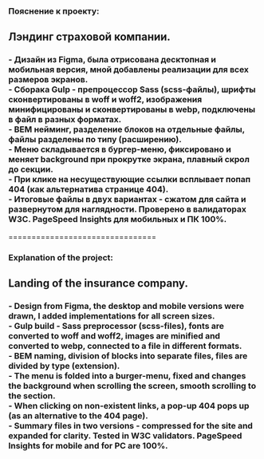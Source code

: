 <h3>Пояснение к проекту:</h3> 
<h2>Лэндинг страховой компании.</h2>
<h3>
- Дизайн из Figma, была отрисована десктопная и мобильная версия, мной добавлены реализации для всех размеров экранов.<br>
- Сборака Gulp - препроцессор Sass (scss-файлы), шрифты сконвертированы в woff и woff2, изображения минифицированы и сконвертированы в webp, подключены в файл в разных форматах.<br>
- BEM нейминг, разделение блоков на отдельные файлы, файлы разделены по типу (расширению).<br>
- Меню складывается в бургер-меню, фиксировано и меняет background при прокрутке экрана, плавный скрол до секции.<br>
- При клике на несуществующие ссылки всплывает попап 404 (как альтернатива странице 404).<br>
- Итоговые файлы в двух вариантах - сжатом для сайта и развернутом для наглядности. Проверено в валидаторах W3C. PageSpeed Insights для мобильных и ПК 100%.
</h3>
================================
<h3>Explanation of the project:</h3> 
<h2>Landing of the insurance company.</h2>
<h3>
- Design from Figma, the desktop and mobile versions were drawn, I added implementations for all screen sizes.<br>
- Gulp build - Sass preprocessor (scss-files), fonts are converted to woff and woff2, images are minified and converted to webp, connected to a file in different formats.<br>
- BEM naming, division of blocks into separate files, files are divided by type (extension).<br>
- The menu is folded into a burger-menu, fixed and changes the background when scrolling the screen, smooth scrolling to the section.<br>
- When clicking on non-existent links, a pop-up 404 pops up (as an alternative to the 404 page).<br>
- Summary files in two versions - compressed for the site and expanded for clarity. Tested in W3C validators. PageSpeed Insights for mobile and for PC are 100%.
</h3>
